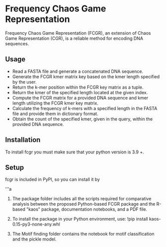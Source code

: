 # Frequency Chaos Game Representation

Frequency Chaos Game Representation (FCGR), an extension of Chaos Game Representation (CGR), is a reliable method for encoding DNA sequences.

## Usage

* Read a FASTA file and generate a concatenated DNA sequence.
* Generate the FCGR kmer matrix key based on the kmer length specified by the user.
* Return the k-mer position within the FCGR key matrix as a tuple.
* Return the kmer of the specified length located at the given index.
* Compute the FCGR matrix for a provided DNA sequence and kmer length utilizing the FCGR kmer key matrix.
* Calculate the frequency of k-mers with a specified length in the FASTA file and provide them in dictionary format.
* Obtain the count of the specified kmer, given in the query, within the provided DNA sequence.

## Installation
To install fcgr you must make sure that your python version is 3.9 +.


## Setup
fcgr is included in PyPI, so you can install it by

'''a



1. The package folder includes all the scripts required for comparative analysis between the proposed Python-based FCGR package and the R-based "kaos" package, documentation notebooks, and a PDF file.

2. To install the package in your Python environment, use: !pip install kaos-0.15-py3-none-any.whl

3. The Motif finding folder contains the notebook for motif classification and the pickle model.


